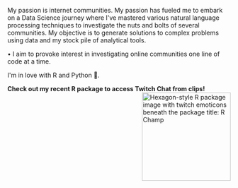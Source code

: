 My passion is internet communities. My passion has fueled me to embark on a Data Science journey where I've mastered various natural language processing techniques to investigate the nuts and bolts of several communities. My objective is to generate solutions to complex problems using data and my stock pile of analytical tools. 

• I aim to provoke interest in investigating online communities one line of code at a time. 

I'm in love with R and Python 🤟. 

**Check out my recent R package to access Twitch Chat from clips!** <a href="https://github.com/mowgl-i/Rchamp"> <img align="right" src="https://i.imgur.com/ib1tQWi.png" alt='Hexagon-style R package image with twitch emoticons beneath the package title: R Champ' width="200" height="200"></a>

